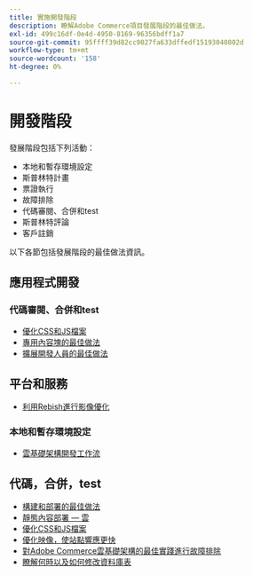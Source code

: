 ```yaml
---
title: 實施開發階段
description: 瞭解Adobe Commerce項目發展階段的最佳做法。
exl-id: 499c16df-0e4d-4950-8169-96356bdff1a7
source-git-commit: 95ffff39d82cc9027fa633dffedf15193040802d
workflow-type: tm+mt
source-wordcount: '158'
ht-degree: 0%

---
```


# 開發階段

發展階段包括下列活動：

- 本地和暫存環境設定
- 斯普林特計畫
- 票證執行
- 故障排除
- 代碼審閱、合併和test
- 斯普林特評論
- 客戶註銷

以下各節包括發展階段的最佳做法資訊。

## 應用程式開發

### 代碼審閱、合併和test

<!--Assets not yet integrated
- Guidelines and standards
  - [Development best practices](https://wiki.corp.adobe.com/x/nT4ykw)
  - [Code Review](https://wiki.corp.adobe.com/x/qT4ykw)
  - [Debugging Magento 2](https://wiki.corp.adobe.com/x/nz4ykw) (wiki)
-->
- [優化CSS和JS檔案](optimize-css-js-files.md)
- [專用內容塊的最佳做法](private-content-block-configuration.md)
- [擴展開發人員的最佳做法](https://developer.adobe.com/commerce/php/best-practices/)

<!--Assets not yet integrated

  - [Best practices for theme development](https://wiki.corp.adobe.com/pages/viewpage.action?spaceKey=MAGPS&title=Best+Practices+for+Theme+Development)
  - [Module basis](https://wiki.corp.adobe.com/x/kz4ykw) (wiki) — Develop custom modules
  - [Exception Handling](https://wiki.corp.adobe.com/x/nz4ykw)
  - [Custom code copyrights](https://wiki.corp.adobe.com/x/lj4ykw)
- Source control and package management - wiki articles
  - [Code management - Git vs. Composer](https://wiki.corp.adobe.com/x/pz4ykw)
  - [Git branching strategy](https://wiki.corp.adobe.com/display/MAGPS/Git+Branching+Strategy)
  - [Composer development](https://wiki.corp.adobe.com/x/mD4ykw)
  - [Composer patching](https://wiki.corp.adobe.com/x/mj4ykw)
  - [Composer project structure](https://wiki.corp.adobe.com/x/mT4ykw)
  - [Composer tips and tricks](https://wiki.corp.adobe.com/x/lz4ykw)
-->

## 平台和服務

- [利用Rebish進行影像優化](image-optimization.md)

### 本地和暫存環境設定

- [雲基礎架構開發工作流](https://experienceleague.adobe.com/docs/commerce-cloud-service/user-guide/architecture/pro-develop-deploy-workflow.html)

## 代碼，合併，test

- [構建和部署的最佳做法](https://experienceleague.adobe.com/docs/commerce-cloud-service/user-guide/develop/deploy/best-practices.html)
- [靜態內容部署 — 雲](static-content-deployment.md)
- [優化CSS和JS檔案](optimize-css-js-files.md)
- [優化映像，使站點響應更快](image-optimization.md)
- [對Adobe Commerce雲基礎架構的最佳實踐進行故障排除](troubleshooting.md)
- [瞭解何時以及如何修改資料庫表](modifying-core-and-third-party-tables.md)
